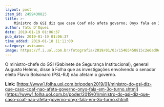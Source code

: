 ```yaml
---
layout: post
item_id: 2459430825
title: >-
    Ministro do GSI diz que caso Coaf não afeta governo; Onyx fala em 3º turno
author: Tatu D'Oquei
date: 2019-01-19 01:06:37
pub_date: 2019-01-19 01:06:37
time_added: 2019-01-18 11:11:00
category: avisamos
image: https://f.i.uol.com.br/fotografia/2019/01/03/15465458815c2e6ad9dc0ca_1546545881_3x2_rt.jpg
---
```


O ministro-chefe do GSI (Gabinete de Segurança Institucional), general Augusto Heleno, disse à Folha que as investigações envolvendo o senador eleito Flavio Bolsonaro (PSL-RJ) não afetam o governo.

**Link:** [https://www1.folha.uol.com.br/poder/2019/01/ministro-do-gsi-diz-que-caso-coaf-nao-afeta-governo-onyx-fala-em-3o-turno.shtml](https://www1.folha.uol.com.br/poder/2019/01/ministro-do-gsi-diz-que-caso-coaf-nao-afeta-governo-onyx-fala-em-3o-turno.shtml)


